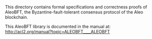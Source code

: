 This directory contains formal specifications and correctness proofs of AleoBFT,
the Byzantine-fault-tolerant consensus protocol of the Aleo blockchain.

This AleoBFT library is documented in the manual at:
http://acl2.org/manual?topic=ALEOBFT____ALEOBFT
